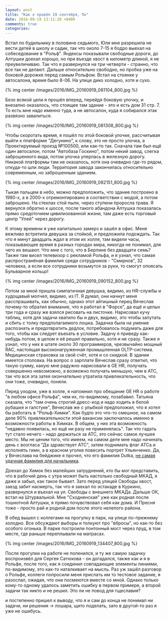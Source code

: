 ```yaml
---
layout: post
title: "Как я провёл 19 сентября, Пн"
date: 2016-09-19 13:11:20 +0400
comments: true
categories: 
---
```

Встал по будильнику в половине седьмого, Юля мне разрешила не вести детей в школу и садик, так что около 7-15 я бодро выехал на собеседование в "Рольф". Яндексы показывали свободные дороги, до Алтушки доехал хорошо, но при въезде хвост в километр длиной, я не преувеличиваю. Так что я развернулся на три четверти - странно, что все так не делают. Дальше относительно свободно, но пробка уже на боковой дорожке перед самым Рольфом. Встал на стоянке у автосалона, время было 8-06. На улице дико холодно, хотя и сухо.

{% img center /images/2016/IMG_20160919_081104_800.jpg %}

Безо всякой цели я прошёл вперед, перейдя боковую улочку, и внезапно оказалось, что стоящее там здание - это и есть дом 31 стр. 7. То есть мне надо именно туда, а не автосалон, куда я собирался этак развязно завалиться.

{% img center /images/2016/IMG_20160919_081308_800.jpg %}

Чтобы скоротать время, я пошёл по этой боковой улочке, рассчитывая выйти к платформе "Дегунино", к слову, это не просто улочка, а Проектируемый проезд №100500, или как-то так. Сначала там был ещё один автосалон, потом "Автобаза Госкино", потом некий завод, слегка заброшенного вида, потом улочка уперлась в железную дорогу. Никакой платформы там не оказалось, хотя она очевидно где-то рядом, откуда-то шли люди. Территория завода закончилась относительно современным, но заброшенным зданием.

{% img center /images/2016/IMG_20160919_082151_800.jpg %}

Тыкая пальцем в небо, можно предположить, что здание построено в 1980-х, а в 2000-х отремонтировано в соответствии с модой, а потом заброшено. На стеклах стой пыли, через ступени проросла трава. Я вернулся обратно к шоссе, после такого абандона Алтушка показалась прямо средоточием цивилизованной жизни, там даже есть торговый центр "Улей" через дорогу. 

К этому времени я уже капитально замерз и зашёл в офис. Меня вежливо встретила девушка за стойкой, и предложила подождать. Так что я минут двадцать ждал в этом их холле, там видели часы, показывающее время в разных городах мира, никогда не понимал, для чего их вешают. Что мне с того, что в Берлине без двадцати семь? Также там висел телевизор с рекламой Рольфа, и я узнал, что самая распространёная фамилия среди сотрудников - "Смирнов", 32 человека, а если все сотрудники возьмутся за руки, то смогут опоясать Бульварное кольцо!

{% img center /images/2016/IMG_20160919_090152_800.jpg %}

Потом за мной пришла симпатичная девушка, видимо, из HR-службы и худощавый молчел, видимо, из IT. Я думал, они начнут меня расспрашивать, как обычно, однако этот айтишный перец Вячеслав почему-то обратил внимание, что я работал в "Форсе", да ещё и целых три года и сразу же взялся рисовать на листочке. Нарисовал кучу таблиц, хотя для задачи хватило бы и двух, видимо, это чтобы запутать и сбить с толку предполагаемого лошка. Задачка была на умение распознать и предотвратить дедлок, потребовалось подумать даже для того, чтобы как следует въехать в условие. Задачу я приведу как-нибудь потом, в целом я её решил правильно, хотя и не сразу. Также я узнал, что у них в штате около 30 программеров, чрезвычайно мощный RAC, настоящая высоконагруженная промышленная OLTP-система. Медицинская страховка за свой счёт, хотя и со скидкой. В здании имеется столовка. На вопрос о зарплате Вячеслав сразу ответил, что такую сумму, какую мне радужно нарисовали в GE HR, получать совершенно невозможно, а возможно получать меньшую, чем в АТС, так что вся эта затея окончательно утратила привлекательность, что они тоже, очевидно, поняли.

Перед уходом, уже в холле, я напомнил про обещание GE HR о работе "в любом офисе Рольфа", чем их, по-видимому, позабавил. Татьяна сказала, что "там очень строгий дресс-код и надо ходить в белой рубашке и галстуке", Вячеслав же с улыбкой предположил, что я хотел бы работать в "Рольф-Химки". Как будто это что-то смешное, на самом деле 90% привлекательности этой вакансии заключалось именно в возможности работы в Химках. В общем, у них эта возможность "недавно появилась, но ещё ни разу не применялась". Так что гадать тут стало нечего - надо держаться за АТС, это сейчас самое лучшее место. Мы не ценим того, что имеем, на самом деле мне надо начинать день с возгласа "Да здравствует АТС", затем поднимать флаг АТСа и исполнять гимн, а в красном уголке повесить портрет Ульянченко. Да, у Вячеслава на бейджике я прочел, что его фамилия Dutka, [не самая удачная фамилия для начальника](http://slovnik.seznam.cz/ru-cz/?q=dutka).

Доехал до Химок без малейших затруднений, кто бы мог представить, что в рабочий день с утра может быть настолько свободный МКАД, я даже и забыл, как такое бывает. Зато перед улицей Свободы хвост, заезд забит насмерть, так что я заехал по эстакаде в Куркино, развернулся и въехал на ул. Свободы с внешнего МКАДа. Дальше ОК, встал на Штурвальной. Мне "Сходненская" уже как родная после тошнотной Алтушки, я прямо почувствовал себя как дома. И Пресня тоже - просто рай и родной дом после этого нелепого района.

В обед вышел с коллегами на прогулку в парк, на улице по-прежнему холодно. Все обсуждают выборы и толкуют про "вбросы", но как-то без особого огонька. В парке построили понтонный мост через пруд, в том месте, где раньше переплывали на матрасах.

{% img center /images/2016/IMG_20160919_134407_800.jpg %} 

После прогулки на работе не поленился, и ту же самую задачку воспроизвёл для Сергея Сатюкова - он догадался, также как и я в Рольфе, после того, как я соединил совпадающие элементы линиями, по-видимому, это как-то наталкивает на мысль. Раз уж зашёл разговор о Рольфе, коллеги попросили меня прислать им то тестовое задание, я разослал, ожидая, что они посмеются вместе со мной. Однако только кому-то одному удалось заметить ошибку в первом примере, а второй задачи так никто и не решил. Это ли не повод для тщеславия?


и постепенно пришел к выводу, что я и сам до конца не понимал ни задачи, ни решения -> лошара, щито поделать, зато в другой-то раз я уже не ошибусь.